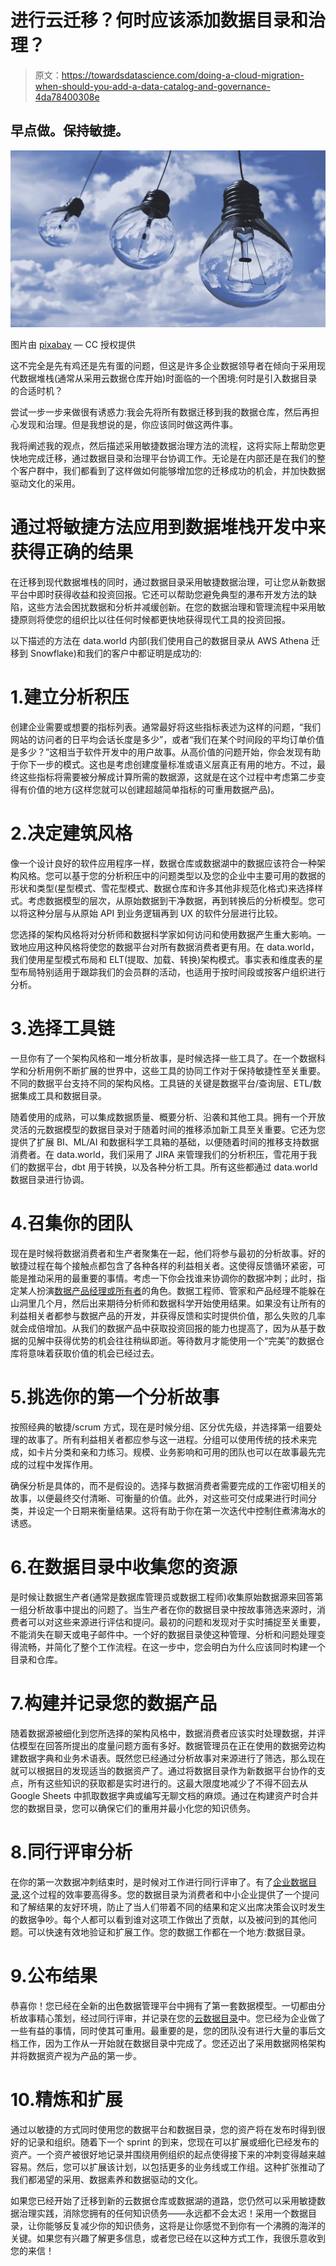 # 进行云迁移？何时应该添加数据目录和治理？

> 原文：<https://towardsdatascience.com/doing-a-cloud-migration-when-should-you-add-a-data-catalog-and-governance-4da78400308e>

## 早点做。保持敏捷。

![](img/25198188c487b3a5bad2a9959c583c22.png)

图片由 [pixabay](https://www.pexels.com/@pixabay/) — CC 授权提供

这不完全是先有鸡还是先有蛋的问题，但这是许多企业数据领导者在倾向于采用现代数据堆栈(通常从采用云数据仓库开始)时面临的一个困境:何时是引入数据目录的合适时机？

尝试一步一步来做很有诱惑力:我会先将所有数据迁移到我的数据仓库，然后再担心发现和治理。但是我想说的是，你应该同时做这两件事。

我将阐述我的观点，然后描述采用敏捷数据治理方法的流程，这将实际上帮助您更快地完成迁移，通过数据目录和治理平台协调工作。无论是在内部还是在我们的整个客户群中，我们都看到了这样做如何能够增加您的迁移成功的机会，并加快数据驱动文化的采用。

# 通过将敏捷方法应用到数据堆栈开发中来获得正确的结果

在迁移到现代数据堆栈的同时，通过数据目录采用敏捷数据治理，可让您从新数据平台中即时获得收益和投资回报。它还可以帮助您避免典型的瀑布开发方法的缺陷，这些方法会困扰数据和分析并减缓创新。在您的数据治理和管理流程中采用敏捷原则将使您的组织比以往任何时候都更快地获得现代工具的投资回报。

以下描述的方法在 data.world 内部(我们使用自己的数据目录从 AWS Athena 迁移到 Snowflake)和我们的客户中都证明是成功的:

# 1.建立分析积压

创建企业需要或想要的指标列表。通常最好将这些指标表述为这样的问题，“我们网站的访问者的日平均会话长度是多少”，或者“我们在某个时间段的平均订单价值是多少？”这相当于软件开发中的用户故事。从高价值的问题开始，你会发现有助于你下一步的模式。这也是考虑创建度量标准或语义层真正有用的地方。不过，最终这些指标将需要被分解成计算所需的数据源，这就是在这个过程中考虑第二步变得有价值的地方(这样您就可以创建超越简单指标的可重用数据产品)。

# 2.决定建筑风格

像一个设计良好的软件应用程序一样，数据仓库或数据湖中的数据应该符合一种架构风格。您可以基于您的分析积压中的问题类型以及您的企业中主要可用的数据的形状和类型(星型模式、雪花型模式、数据仓库和许多其他非规范化格式)来选择样式。考虑数据模型的层次，从原始数据到干净数据，再到转换后的分析模型。您可以将这种分层与从原始 API 到业务逻辑再到 UX 的软件分层进行比较。

您选择的架构风格将对分析师和数据科学家如何访问和使用数据产生重大影响。一致地应用这种风格将使您的数据平台对所有数据消费者更有用。在 data.world，我们使用星型模式布局和 ELT(提取、加载、转换)架构模式。事实表和维度表的星型布局特别适用于跟踪我们的会员群的活动，也适用于按时间段或按客户组织进行分析。

# 3.选择工具链

一旦你有了一个架构风格和一堆分析故事，是时候选择一些工具了。在一个数据科学和分析用例不断扩展的世界中，这些工具的协同工作对于保持敏捷性至关重要。不同的数据平台支持不同的架构风格。工具链的关键是数据平台/查询层、ETL/数据集成工具和数据目录。

随着使用的成熟，可以集成数据质量、概要分析、沿袭和其他工具。拥有一个开放灵活的元数据模型的数据目录对于随着时间的推移添加新工具至关重要。它还为您提供了扩展 BI、ML/AI 和数据科学工具箱的基础，以便随着时间的推移支持数据消费者。在 data.world，我们采用了 JIRA 来管理我们的分析积压，雪花用于我们的数据平台，dbt 用于转换，以及各种分析工具。所有这些都通过 data.world 数据目录进行协调。

# 4.召集你的团队

现在是时候将数据消费者和生产者聚集在一起，他们将参与最初的分析故事。好的敏捷过程在每个接触点都包含了各种各样的利益相关者。这使得反馈循环紧密，可能是推动采用的最重要的事情。考虑一下你会找谁来协调你的数据冲刺；此时，指定某人扮演[数据产品经理或所有者](https://data.world/blog/what-is-a-data-product-manager/)的角色。数据工程师、管家和产品经理不能躲在山洞里几个月，然后出来期待分析师和数据科学开始使用结果。如果没有让所有的利益相关者都参与数据产品的开发，并获得反馈和实时提供价值，那么失败的几率就会成倍增加。从我们的数据产品中获取投资回报的能力也提高了，因为从基于数据的见解中获得优势的机会往往稍纵即逝。等待数月才能使用一个“完美”的数据仓库将意味着获取价值的机会已经过去。

# 5.挑选你的第一个分析故事

按照经典的敏捷/scrum 方式，现在是时候分组、区分优先级，并选择第一组要处理的故事了。所有利益相关者都应参与这一进程。分组可以使用传统的技术来完成，如卡片分类和亲和力练习。规模、业务影响和可用的团队也可以在故事最先完成的过程中发挥作用。

确保分析是具体的，而不是假设的。选择与数据消费者需要完成的工作密切相关的故事，以便最终交付清晰、可衡量的价值。此外，对这些可交付成果进行时间分类，并设定一个日期来衡量结果。这将有助于你在第一次迭代中控制住煮沸海水的诱惑。

# 6.在数据目录中收集您的资源

是时候让数据生产者(通常是数据库管理员或数据工程师)收集原始数据源来回答第一组分析故事中提出的问题了。当生产者在你的数据目录中按故事筛选来源时，消费者可以对这些来源进行评估和提问。最初的问题和发现对于实时捕捉至关重要，不能消失在聊天或电子邮件中。一个好的数据目录使这种管理、分析和问题处理变得流畅，并简化了整个工作流程。在这一步中，您会明白为什么应该同时构建一个目录和仓库。

# 7.构建并记录您的数据产品

随着数据源被细化到您所选择的架构风格中，数据消费者应该实时处理数据，并评估模型在回答所提出的度量问题方面有多好。数据管理员在正在使用的数据旁边构建数据字典和业务术语表。既然您已经通过分析故事对来源进行了筛选，那么现在就可以根据目的发现适当的数据资产了。通过将数据目录作为新数据平台协作的支点，所有这些知识的获取都是实时进行的。这最大限度地减少了不得不回去从 Google Sheets 中抓取数据字典或编写无聊文档的麻烦。通过在构建资产时合并您的数据目录，您可以确保它们的重用并最小化您的知识债务。

# 8.同行评审分析

在你的第一次数据冲刺结束时，是时候对工作进行同行评审了。有了[企业数据目录](https://data.world/blog/why-its-time-to-invest-in-a-data-catalog/),这个过程的效率要高得多。您的数据目录为消费者和中小企业提供了一个提问和了解结果的友好环境，防止了当人们带着不同的结果和定义出席决策会议时发生的数据争吵。每个人都可以看到谁对这项工作做出了贡献，以及被问到的其他问题。可以快速有效地验证和扩展工作。您的数据工作都在一个地方:数据目录。

# 9.公布结果

恭喜你！您已经在全新的出色数据管理平台中拥有了第一套数据模型。一切都由分析故事精心策划，经过同行评审，并记录在您的[云数据目录](https://data.world/blog/data-world-is-the-cloud-data-catalog-for-the-new-work-environment/)中。您已经为企业做了一些有益的事情，同时使其可重用。最重要的是，您的团队没有进行大量的事后文档工作，因为工作从一开始就在数据目录中完成了。您还迈出了采用数据网格架构并将数据资产视为产品的第一步。

# 10.精炼和扩展

通过以敏捷的方式同时使用您的数据平台和数据目录，您的资产将在发布时得到很好的记录和组织。随着下一个 sprint 的到来，您现在可以扩展或细化已经发布的资产。一个资产被很好地记录并围绕用例组织的起点使得接下来的冲刺变得越来越容易。然后，您可以扩展该计划，以包括更多的业务线或工作组。这种扩张推动了我们都渴望的采用、数据素养和数据驱动的文化。

如果您已经开始了迁移到新的云数据仓库或数据湖的道路，您仍然可以采用敏捷数据治理实践，消除您拥有的任何知识债务——永远都不会太迟！采用一个数据目录，让你能够反复减少你的知识债务，这将是让你感觉不到你有一个沸腾的海洋的关键。如果您有兴趣了解更多信息，或者您已经在以这种方式工作，我很乐意收到您的来信！